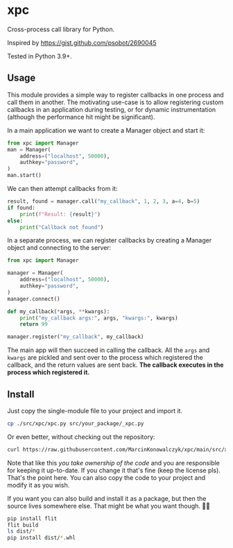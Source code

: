 # xpc

Cross-process call library for Python.

Inspired by https://gist.github.com/psobot/2690045

Tested in Python 3.9+.

## Usage

This module provides a simple way to register callbacks in one process and call them in another. The motivating
use-case is to allow registering custom callbacks in an application during testing, or for dynamic instrumentation
(although the performance hit might be significant).

In a main application we want to create a Manager object and start it:

```python
from xpc import Manager
man = Manager(
    address=("localhost", 50000),
    authkey="password",
)
man.start()
```

We can then attempt callbacks from it:

```python
result, found = manager.call("my_callback", 1, 2, 3, a=4, b=5)
if found:
    print(f"Result: {result}")
else:
    print("Callback not found")
```

In a separate process, we can register callbacks by creating a Manager object and connecting to the server:

```python
from xpc import Manager

manager = Manager(
    address=("localhost", 50000),
    authkey="password",
)
manager.connect()

def my_callback(*args, **kwargs):
    print("my_callback args:", args, "kwargs:", kwargs)
    return 99

manager.register("my_callback", my_callback)
```

The main app will then succeed in calling the callback. All the `args` and `kwargs` are pickled and sent over to the
process which registered the callback, and the return values are sent back. **The callback executes in the process
which registered it.**

## Install

Just copy the single-module file to your project and import it.

```bash
cp ./src/xpc/xpc.py src/your_package/_xpc.py
```

Or even better, without checking out the repository:

```bash
curl https://raw.githubusercontent.com/MarcinKonowalczyk/xpc/main/src/xpc/xpc.py > src/your_package/_xpc.py
```

Note that like this *you take ownership of the code* and you are responsible for keeping it up-to-date. If you change it that's fine (keep the license pls). That's the point here. You can also copy the code to your project and modify it as you wish.

If you want you can also build and install it as a package, but then the source lives somewhere else. That might be what you want though. 🤷‍♀️

```bash
pip install flit
flit build
ls dist/*
pip install dist/*.whl
```
